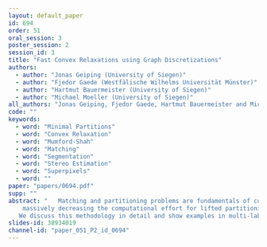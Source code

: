 ```yaml
---
layout: default_paper
id: 694
order: 51
oral_session: 3
poster_session: 2
session_id: 3
title: "Fast Convex Relaxations using Graph Discretizations"
authors:
  - author: "Jonas Geiping (University of Siegen)"
  - author: "Fjedor Gaede (Westfälische Wilhelms Universität Münster)"
  - author: "Hartmut Bauermeister (University of Siegen)"
  - author: "Michael Moeller (University of Siegen)"
all_authors: "Jonas Geiping, Fjedor Gaede, Hartmut Bauermeister and Michael Moeller"
code: ""
keywords:
  - word: "Minimal Partitions"
  - word: "Convex Relaxation"
  - word: "Mumford-Shah"
  - word: "Matching"
  - word: "Segmentation"
  - word: "Stereo Estimation"
  - word: "Superpixels"
  - word: ""
paper: "papers/0694.pdf"
supp: ""
abstract: "   Matching and partitioning problems are fundamentals of computer vision applications with examples in multilabel segmentation, stereo estimation and optical-flow computation. These tasks can be posed as non-convex energy minimization problems and solved near-globally optimal by recent convex lifting approaches. Yet, applying these techniques comes with a significant computational effort, reducing their feasibility in practical applications. We discuss spatial discretization of continuous partitioning problems into a graph structure, generalizing discretization onto a Cartesian grid. This setup allows us to faithfully work on super-pixel graphs constructed by SLIC or Cut-Pursuit,
    massively decreasing the computational effort for lifted partitioning problems compared to a Cartesian grid, while optimal energy values remain similar: The global matching is still solved near-globally optimal.
   We discuss this methodology in detail and show examples in multi-label segmentation by minimal partitions and stereo estimation, where we demonstrate that the proposed graph discretization can reduce runtime as well as memory consumption of convex relaxations of matching problems by up to a factor of 10. "
slides-id: 38934019
channel-id: "paper_051_P2_id_0694"
---
```

